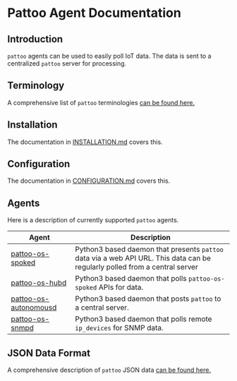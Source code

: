 # Pattoo Agent Documentation

## Introduction

`pattoo` agents can be used to easily poll IoT data. The data is sent to a centralized `pattoo` server for processing.

## Terminology

A comprehensive list of `pattoo` terminologies [ can be found here.](GLOSSARY.md)

## Installation

The documentation in [INSTALLATION.md](INSTALLATION.md)  covers this.

## Configuration
The documentation in [CONFIGURATION.md](CONFIGURATION.md)  covers this.

## Agents
Here is a description of currently supported `pattoo` agents.

| Agent | Description                    |
|--|--|
|[pattoo-os-spoked](PATTOO-OS.md)| Python3 based daemon that presents `pattoo` data via a web API URL. This data can be regularly polled from a central server|
|[pattoo-os-hubd](PATTOO-OS.md)| Python3 based daemon that polls `pattoo-os-spoked` APIs for data. 
|[pattoo-os-autonomousd](PATTOO-OS.md)| Python3 based daemon that posts  `pattoo` to a central server.|
|[pattoo-os-snmpd](PATTOO-SNMPD.md)| Python3 based daemon that polls remote `ip_devices` for SNMP data.

## JSON Data Format

A comprehensive description of `pattoo` JSON data [ can be found here.](DATA.md)
